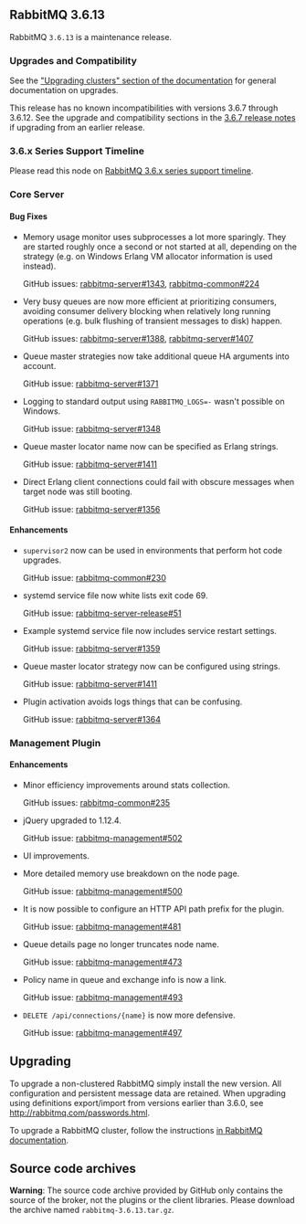 ## RabbitMQ 3.6.13

RabbitMQ `3.6.13` is a maintenance release.

### Upgrades and Compatibility

See the ["Upgrading clusters" section of the documentation](https://www.rabbitmq.com/clustering.html#upgrading)
for general documentation on upgrades.

This release has no known incompatibilities with versions 3.6.7 through 3.6.12.
See the upgrade and compatibility sections in the [3.6.7 release notes](https://github.com/rabbitmq/rabbitmq-server/releases/tag/rabbitmq_v3_6_7) if upgrading from an earlier release.

### 3.6.x Series Support Timeline

Please read this node on [RabbitMQ 3.6.x series support timeline](https://groups.google.com/forum/#!msg/rabbitmq-users/kXkI-f3pgEw/UFowJIK4BQAJ).


### Core Server

#### Bug Fixes

 * Memory usage monitor uses subprocesses a lot more sparingly. They are started
   roughly once a second or not started at all, depending on the strategy (e.g. on Windows
   Erlang VM allocator information is used instead).
   
   GitHub issues: [rabbitmq-server#1343](https://github.com/rabbitmq/rabbitmq-server/issues/1343), [rabbitmq-common#224](https://github.com/rabbitmq/rabbitmq-common/issues/224)

 * Very busy queues are now more efficient at prioritizing consumers, avoiding
   consumer delivery blocking when relatively long running operations (e.g. bulk flushing
   of transient messages to disk) happen.
   
   GitHub issues: [rabbitmq-server#1388](https://github.com/rabbitmq/rabbitmq-server/pull/1388), [rabbitmq-server#1407](https://github.com/rabbitmq/rabbitmq-server/pull/1407)

 * Queue master strategies now take additional queue HA arguments into account.
 
   GitHub issue: [rabbitmq-server#1371](https://github.com/rabbitmq/rabbitmq-server/issues/1371)

 * Logging to standard output using `RABBITMQ_LOGS=-` wasn't possible on Windows.
 
   GitHub issue: [rabbitmq-server#1348](https://github.com/rabbitmq/rabbitmq-server/issues/1348)

 * Queue master locator name now can be specified as Erlang strings.
 
   GitHub issue: [rabbitmq-server#1411](https://github.com/rabbitmq/rabbitmq-server/issues/1411)

 * Direct Erlang client connections could fail with obscure messages when
   target node was still booting.
   
   GitHub issue: [rabbitmq-server#1356](https://github.com/rabbitmq/rabbitmq-server/issues/1356)

#### Enhancements

 * `supervisor2` now can be used in environments that perform hot code upgrades.
 
   GitHub issue: [rabbitmq-common#230](https://github.com/rabbitmq/rabbitmq-common/pull/230)

 * systemd service file now white lists exit code 69.
 
   GitHub issue: [rabbitmq-server-release#51](https://github.com/rabbitmq/rabbitmq-server-release/issues/51)

 * Example systemd service file now includes service restart settings.
 
   GitHub issue: [rabbitmq-server#1359](https://github.com/rabbitmq/rabbitmq-server/issues/1359)

 * Queue master locator strategy now can be configured using strings.
 
   GitHub issue: [rabbitmq-server#1411](https://github.com/rabbitmq/rabbitmq-server/issues/1411)

 * Plugin activation avoids logs things that can be confusing.
 
   GitHub issue: [rabbitmq-server#1364](https://github.com/rabbitmq/rabbitmq-server/issues/1364)


### Management Plugin

#### Enhancements

 * Minor efficiency improvements around stats collection.
 
   GitHub issues: [rabbitmq-common#235](https://github.com/rabbitmq/rabbitmq-common/pull/235)

 * jQuery upgraded to 1.12.4.
 
   GitHub issue: [rabbitmq-management#502](https://github.com/rabbitmq/rabbitmq-management/pull/502)

 * UI improvements.
 
 * More detailed memory use breakdown on the node page.
 
   GitHub issue: [rabbitmq-management#500](https://github.com/rabbitmq/rabbitmq-management/pull/500)

 * It is now possible to configure an HTTP API path prefix for the plugin.
 
   GitHub issue: [rabbitmq-management#481](https://github.com/rabbitmq/rabbitmq-management/issues/481)

 * Queue details page no longer truncates node name.
 
   GitHub issue: [rabbitmq-management#473](https://github.com/rabbitmq/rabbitmq-management/issues/473)
 
 * Policy name in queue and exchange info is now a link.

   GitHub issue: [rabbitmq-management#493](https://github.com/rabbitmq/rabbitmq-management/issues/493)

 * `DELETE /api/connections/{name}` is now more defensive.
 
   GitHub issue: [rabbitmq-management#497](https://github.com/rabbitmq/rabbitmq-management/issues/497)


## Upgrading

To upgrade a non-clustered RabbitMQ simply install the new version. All configuration and persistent message data are retained.
When upgrading using definitions export/import from versions earlier than 3.6.0, see http://rabbitmq.com/passwords.html.

To upgrade a RabbitMQ cluster, follow the instructions [in RabbitMQ documentation](https://www.rabbitmq.com/clustering.html#upgrading).

## Source code archives

**Warning**: The source code archive provided by GitHub only contains the source of the broker,
not the plugins or the client libraries. Please download the archive named `rabbitmq-3.6.13.tar.gz`.
